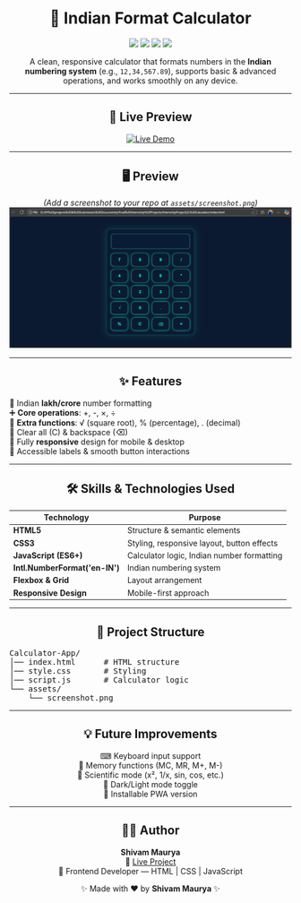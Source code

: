 
<h1 align="center">🧮 Indian Format Calculator</h1>

<p align="center">
  <img src="https://img.shields.io/badge/HTML5-E34F26?style=for-the-badge&logo=html5&logoColor=white">
  <img src="https://img.shields.io/badge/CSS3-1572B6?style=for-the-badge&logo=css3&logoColor=white">
  <img src="https://img.shields.io/badge/JavaScript-FFB800?style=for-the-badge&logo=javascript&logoColor=black">
 <img src="https://img.shields.io/badge/Responsive%20Web%20Design-brightgreen?style=for-the-badge">

</p>

<p align="center">
  A clean, responsive calculator that formats numbers in the <b>Indian numbering system</b> (e.g., <code>12,34,567.89</code>), supports basic & advanced operations, and works smoothly on any device.
</p>

---

<h2 align="center">🚀 Live Preview</h2>

<p align="center">
  <!-- Live Demo -->
  <a href="https://shivammaurya2002.github.io/Calculator-App/" target="_blank">
    <img src="https://img.shields.io/badge/Live%20Demo-Calculator%20App-blueviolet?style=for-the-badge&logo=google-chrome&logoColor=white" alt="Live Demo">
  </a>
</p>

---

<h2 align="center">🖥 Preview</h2>
<p align="center">
  <i>(Add a screenshot to your repo at <code>assets/screenshot.png</code>)</i><br>
  <img src="assets/Home.png" alt="Calculator Screenshot">
</p>

---

<h2 align="center">✨ Features</h2>
<p >
📍 Indian <b>lakh/crore</b> number formatting <br>
➕ <b>Core operations</b>: +, -, ×, ÷ <br>
🧮 <b>Extra functions</b>: √ (square root), % (percentage), . (decimal) <br>
🧹 Clear all (C) & backspace (⌫) <br>
📱 Fully <b>responsive</b> design for mobile & desktop <br>
🎯 Accessible labels & smooth button interactions
</p>

---

<h2 align="center">🛠 Skills & Technologies Used</h2>
<p align="center">

| Technology | Purpose |
|------------|---------|
| **HTML5** | Structure & semantic elements |
| **CSS3**  | Styling, responsive layout, button effects |
| **JavaScript (ES6+)** | Calculator logic, Indian number formatting |
| **Intl.NumberFormat('en-IN')** | Indian numbering system |
| **Flexbox & Grid** | Layout arrangement |
| **Responsive Design** | Mobile-first approach |

</p>

---

<h2 align="center">📂 Project Structure</h2>
<p align="center">
<pre>
Calculator-App/
│── index.html      # HTML structure
│── style.css       # Styling
│── script.js       # Calculator logic
└── assets/
    └── screenshot.png
</pre>
</p>

---

<h2 align="center">💡 Future Improvements</h2>
<p align="center">
⌨ Keyboard input support <br>
🧠 Memory functions (MC, MR, M+, M-) <br>
📐 Scientific mode (x², 1/x, sin, cos, etc.) <br>
🌙 Dark/Light mode toggle <br>
📱 Installable PWA version
</p>

---

<h2 align="center">👨‍💻 Author</h2>
<p align="center">
<b>Shivam Maurya</b><br>
🔗 <a href="https://shivammaurya2002.github.io/Calculator-App/">Live Project</a><br>
💼 Frontend Developer — HTML | CSS | JavaScript
</p>

<p align="center">✨ Made with ❤️ by <b>Shivam Maurya</b> ✨</p>
